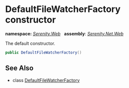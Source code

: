 # DefaultFileWatcherFactory constructor
**namespace:** *[Serenity.Web](../../README.md#serenity.web-namespace)*   **assembly**: *[Serenity.Net.Web](../../README.md)*

The default constructor.

```csharp
public DefaultFileWatcherFactory()
```

## See Also

* class [DefaultFileWatcherFactory](../DefaultFileWatcherFactory.md)
